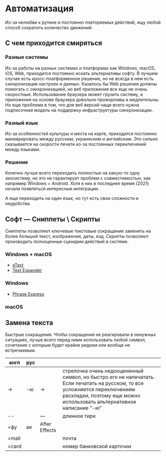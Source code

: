 # Автоматизация

Из-за нелюбви к рутине и постоянно повторяемых действий, ищу любой способ сократить количество движений.

## С чем приходится смиряться

### Разные системы

Из-за работы на разных системах и платформах как Windows, macOS, iOS, Web, приходится постоянно искать альтернативы софту. В лучшем случае есть кросс-платформенное решение, но не всегда в нем есть синхронизация настроек и данных. Казалось бы Web решения должны помогать с синхронизацией, но веб приложения все еще не очень скоростные. Использование браузера может грузить систему, а приложения на основе браузера довольно прожорливы и медлительны. Но еще проблема в том, что для веб версий чаще всего нужна подписочная модель на поддержку инфраструктуры синхронизации.

### Разный язык

Из-за особенностей культуры и места на карте, приходится постоянно маневрировать между русским, украинским и английским. Это сильно сказывается на скорости печати из-за постоянных переключений между языками.

### Решение

Конечно лучше всего переходить полностью на какую-то одну экосистему, но это не гарантирует проблем с совместимостью, как например Windows + Android. Хотя в них в последнее время (2021) начали появляться интересные интеграции.

А еще переходить на один язык, но тут есть свои сложности и неудобства.

## Софт — Сниппеты \ Скрипты

Сниппеты позволяют ключевые текстовые сокращения заменять на более большой текст, изображения, даты, код. Скрипты позволяют производить полноценные сценарии действий в системе.

### Windows + macOS

* [aText](https://www.trankynam.com/atext/)
* [Text Expander](https://textexpander.com/)

### Windows

* [Phrase Express](https://www.phraseexpress.com/)

### macOS

## Замена текста

Быстрые сокращения. Чтобы сокращения не реагировали в ненужных ситуациях, лучше всего перед ними использовать любой символ, сочетание с которым будет крайне редким или вообще не встречаемым.  

| англ  | рус  |               |                                                              |
| ----- | ---- | ------------- | ------------------------------------------------------------ |
| ->    | -ю   | →             | стрелочка очень недооцененный символ, но быстро его не напечатать. Если печатать на русском, то все усложняется переключением раскладки, поэтому еще можно использовать альтернативное написание "-ю" |
| --    |      | —             | длинное тире                                                 |
| =фу   | ae   | After Effects |                                                              |
| =mail |      |               | почта                                                        |
| =card |      |               | номер банковской карточки                                    |
